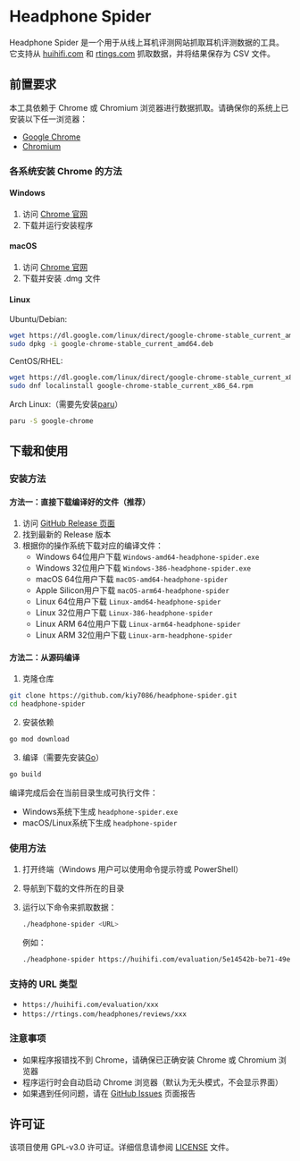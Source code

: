 # Headphone Spider

Headphone Spider 是一个用于从线上耳机评测网站抓取耳机评测数据的工具。它支持从 [huihifi.com](https://huihifi.com) 和 [rtings.com](https://rtings.com) 抓取数据，并将结果保存为 CSV 文件。

## 前置要求

本工具依赖于 Chrome 或 Chromium 浏览器进行数据抓取。请确保你的系统上已安装以下任一浏览器：

- [Google Chrome](https://www.google.cn/chrome/)
- [Chromium](https://www.chromium.org/getting-involved/download-chromium)

### 各系统安装 Chrome 的方法

#### Windows
1. 访问 [Chrome 官网](https://www.google.cn/chrome/)
2. 下载并运行安装程序

#### macOS
1. 访问 [Chrome 官网](https://www.google.cn/chrome/)
2. 下载并安装 .dmg 文件

#### Linux
Ubuntu/Debian:
```bash
wget https://dl.google.com/linux/direct/google-chrome-stable_current_amd64.deb
sudo dpkg -i google-chrome-stable_current_amd64.deb
```

CentOS/RHEL:
```bash
wget https://dl.google.com/linux/direct/google-chrome-stable_current_x86_64.rpm
sudo dnf localinstall google-chrome-stable_current_x86_64.rpm
```

Arch Linux:（需要先安装[paru](https://github.com/Morganamilo/paru)）
```bash
paru -S google-chrome
```

## 下载和使用

### 安装方法

#### 方法一：直接下载编译好的文件（推荐）

1. 访问 [GitHub Release 页面](https://github.com/kiy7086/headphone-spider/releases)
2. 找到最新的 Release 版本
3. 根据你的操作系统下载对应的编译文件：
   - Windows 64位用户下载 `Windows-amd64-headphone-spider.exe`
   - Windows 32位用户下载 `Windows-386-headphone-spider.exe`
   - macOS 64位用户下载 `macOS-amd64-headphone-spider`
   - Apple Silicon用户下载 `macOS-arm64-headphone-spider`
   - Linux 64位用户下载 `Linux-amd64-headphone-spider`
   - Linux 32位用户下载 `Linux-386-headphone-spider`
   - Linux ARM 64位用户下载 `Linux-arm64-headphone-spider`
   - Linux ARM 32位用户下载 `Linux-arm-headphone-spider`

#### 方法二：从源码编译

1. 克隆仓库
```bash
git clone https://github.com/kiy7086/headphone-spider.git
cd headphone-spider
```

2. 安装依赖
```bash
go mod download
```

3. 编译（需要先安装[Go](https://golang.org/dl/)）
```bash
go build
```

编译完成后会在当前目录生成可执行文件：
- Windows系统下生成 `headphone-spider.exe`
- macOS/Linux系统下生成 `headphone-spider`

### 使用方法

1. 打开终端（Windows 用户可以使用命令提示符或 PowerShell）
2. 导航到下载的文件所在的目录
3. 运行以下命令来抓取数据：

   ```bash
   ./headphone-spider <URL>
   ```

   例如：

   ```bash
   ./headphone-spider https://huihifi.com/evaluation/5e14542b-be71-49e8-add2-d6177bf900dc
   ```

### 支持的 URL 类型

- `https://huihifi.com/evaluation/xxx`
- `https://rtings.com/headphones/reviews/xxx`

### 注意事项

- 如果程序报错找不到 Chrome，请确保已正确安装 Chrome 或 Chromium 浏览器
- 程序运行时会自动启动 Chrome 浏览器（默认为无头模式，不会显示界面）
- 如果遇到任何问题，请在 [GitHub Issues](https://github.com/kiy7086/headphone-spider/issues) 页面报告

## 许可证

该项目使用 GPL-v3.0 许可证。详细信息请参阅 [LICENSE](LICENSE) 文件。
